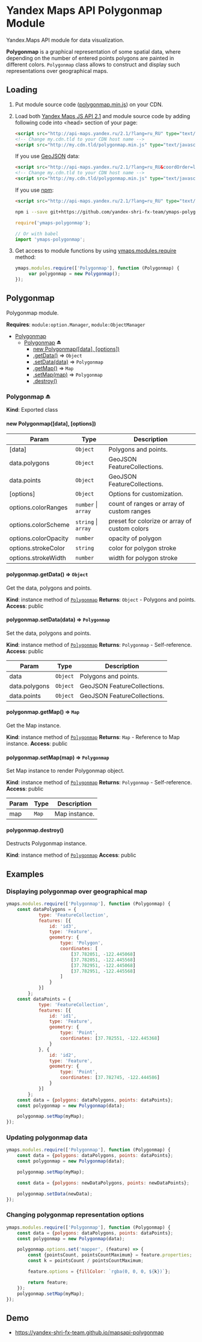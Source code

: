 # Yandex Maps API Polygonmap Module

Yandex.Maps API module for data visualization.

**Polygonmap** is a graphical representation of some spatial data, where depending on the number of entered points polygons are painted in different colors.
`Polygonmap` class allows to construct and display such representations over geographical maps.

## Loading

1. Put module source code ([polygonmap.min.js](https://github.com/yandex-shri-fx-team/ymaps-polygonmap/blob/master/umd/polygonmap.min.js)) on your CDN.

2. Load both [Yandex Maps JS API 2.1](http://api.yandex.com/maps/doc/jsapi/) and module source code by adding following code into &lt;head&gt; section of your page:

   ```html
   <script src="http://api-maps.yandex.ru/2.1/?lang=ru_RU" type="text/javascript"></script>
   <!-- Change my.cdn.tld to your CDN host name -->
   <script src="http://my.cdn.tld/polygonmap.min.js" type="text/javascript"></script>
   ```

   If you use [GeoJSON](http://geojson.org) data:

   ```html
   <script src="http://api-maps.yandex.ru/2.1/?lang=ru_RU&coordOrder=longlat" type="text/javascript"></script>
   <!-- Change my.cdn.tld to your CDN host name -->
   <script src="http://my.cdn.tld/polygonmap.min.js" type="text/javascript"></script>
   ```

   If you use [npm](https://www.npmjs.com):

   ```html
   <script src="http://api-maps.yandex.ru/2.1/?lang=ru_RU" type="text/javascript"></script>
   ```

   ```bash
   npm i --save git+https://github.com/yandex-shri-fx-team/ymaps-polygonmap.git
   ```

   ```js
   require('ymaps-polygonmap');

   // Or with babel
   import 'ymaps-polygonmap';
   ```

3. Get access to module functions by using [ymaps.modules.require](http://api.yandex.ru/maps/doc/jsapi/2.1/ref/reference/modules.require.xml) method:

   ```js
   ymaps.modules.require(['Polygonmap'], function (Polygonmap) {
        var polygonmap = new Polygonmap();
   });
   ```

<a name="module_Polygonmap"></a>

## Polygonmap
Polygonmap module.

**Requires**: <code>module:option.Manager</code>, <code>module:ObjectManager</code>

* [Polygonmap](#module_Polygonmap)
    * [Polygonmap](#exp_module_Polygonmap--Polygonmap) ⏏
        * [new Polygonmap([data], [options])](#new_module_Polygonmap--Polygonmap_new)
        * [.getData()](#module_Polygonmap--Polygonmap+getData) ⇒ <code>Object</code>
        * [.setData(data)](#module_Polygonmap--Polygonmap+setData) ⇒ <code>Polygonmap</code>
        * [.getMap()](#module_Polygonmap--Polygonmap+getMap) ⇒ <code>Map</code>
        * [.setMap(map)](#module_Polygonmap--Polygonmap+setMap) ⇒ <code>Polygonmap</code>
        * [.destroy()](#module_Polygonmap--Polygonmap+destroy)

<a name="exp_module_Polygonmap--Polygonmap"></a>

### Polygonmap ⏏
**Kind**: Exported class
<a name="new_module_Polygonmap--Polygonmap_new"></a>

#### new Polygonmap([data], [options])

| Param | Type | Description |
| --- | --- | --- |
| [data] | <code>Object</code> | Polygons and points. |
| data.polygons | <code>Object</code> | GeoJSON FeatureCollections. |
| data.points | <code>Object</code> | GeoJSON FeatureCollections. |
| [options] | <code>Object</code> | Options for customization. |
| options.colorRanges | <code>number</code> \| <code>array</code> | count of ranges or array of custom ranges |
| options.colorScheme | <code>string</code> \| <code>array</code> | preset for colorize or array of custom colors |
| options.colorOpacity | <code>number</code> | opacity of polygon |
| options.strokeColor | <code>string</code> | color for polygon stroke |
| options.strokeWidth | <code>number</code> | width for polygon stroke |

<a name="module_Polygonmap--Polygonmap+getData"></a>

#### polygonmap.getData() ⇒ <code>Object</code>
Get the data, polygons and points.

**Kind**: instance method of [<code>Polygonmap</code>](#exp_module_Polygonmap--Polygonmap)
**Returns**: <code>Object</code> - Polygons and points.
**Access**: public
<a name="module_Polygonmap--Polygonmap+setData"></a>

#### polygonmap.setData(data) ⇒ <code>Polygonmap</code>
Set the data, polygons and points.

**Kind**: instance method of [<code>Polygonmap</code>](#exp_module_Polygonmap--Polygonmap)
**Returns**: <code>Polygonmap</code> - Self-reference.
**Access**: public

| Param | Type | Description |
| --- | --- | --- |
| data | <code>Object</code> | Polygons and points. |
| data.polygons | <code>Object</code> | GeoJSON FeatureCollections. |
| data.points | <code>Object</code> | GeoJSON FeatureCollections. |

<a name="module_Polygonmap--Polygonmap+getMap"></a>

#### polygonmap.getMap() ⇒ <code>Map</code>
Get the Map instance.

**Kind**: instance method of [<code>Polygonmap</code>](#exp_module_Polygonmap--Polygonmap)
**Returns**: <code>Map</code> - Reference to Map instance.
**Access**: public
<a name="module_Polygonmap--Polygonmap+setMap"></a>

#### polygonmap.setMap(map) ⇒ <code>Polygonmap</code>
Set Map instance to render Polygonmap object.

**Kind**: instance method of [<code>Polygonmap</code>](#exp_module_Polygonmap--Polygonmap)
**Returns**: <code>Polygonmap</code> - Self-reference.
**Access**: public

| Param | Type | Description |
| --- | --- | --- |
| map | <code>Map</code> | Map instance. |

<a name="module_Polygonmap--Polygonmap+destroy"></a>

#### polygonmap.destroy()
Destructs Polygonmap instance.

**Kind**: instance method of [<code>Polygonmap</code>](#exp_module_Polygonmap--Polygonmap)
**Access**: public

## Examples

### Displaying polygonmap over geographical map

```js
ymaps.modules.require(['Polygonmap'], function (Polygonmap) {
    const dataPolygons = {
            type: 'FeatureCollection',
            features: [{
                id: 'id3',
                type: 'Feature',
                geometry: {
                    type: 'Polygon',
                    coordinates: [
                        [37.782051, -122.445068]
                        [37.782051, -122.445568]
                        [37.782951, -122.445068]
                        [37.782951, -122.445568]
                    ]
                }
            }]
        };
    const dataPoints = {
            type: 'FeatureCollection',
            features: [{
                id: 'id1',
                type: 'Feature',
                geometry: {
                    type: 'Point',
                    coordinates: [37.782551, -122.445368]
                }
            }, {
                id: 'id2',
                type: 'Feature',
                geometry: {
                    type: 'Point',
                    coordinates: [37.782745, -122.444586]
                }
            }]
        };
    const data = {polygons: dataPolygons, points: dataPoints};
    const polygonmap = new Polygonmap(data);

    polygonmap.setMap(myMap);
});
```

### Updating polygonmap data

```js
ymaps.modules.require(['Polygonmap'], function (Polygonmap) {
    const data = {polygons: dataPolygons, points: dataPoints};
    const polygonmap = new Polygonmap(data);

    polygonmap.setMap(myMap);

    const data = {polygons: newDataPolygons, points: newDataPoints};

    polygonmap.setData(newData);
});
```

### Changing polygonmap representation options

```js
ymaps.modules.require(['Polygonmap'], function (Polygonmap) {
    const data = {polygons: dataPolygons, points: dataPoints};
    const polygonmap = new Polygonmap(data);

    polygonmap.options.set('mapper', (feature) => {
        const {pointsCount, pointsCountMaximum} = feature.properties;
        const k = pointsCount / pointsCountMaximum;

        feature.options = {fillColor: `rgba(0, 0, 0, ${k})`};

        return feature;
    });
    polygonmap.setMap(myMap);
});
```

## Demo

- https://yandex-shri-fx-team.github.io/mapsapi-polygonmap
